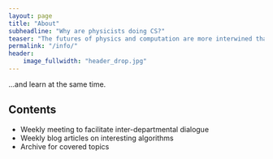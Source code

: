 ```yaml
---
layout: page
title: "About"
subheadline: "Why are physicists doing CS?"
teaser: "The futures of physics and computation are more interwined than ever. Linear algebra and FFT routines transformed our understanding of electronic structure through numerical calculation (DFT&QMC). Ising model and the Boltzmann distribution provide a route to rigorously understanding simple neural networks such as the Boltzmann machine. Physics will eventually eventually transform computation with the advent of quantum computers. We hope to take part in this inevitable evolution by learning and integrating the tthe two fiels."
permalink: "/info/"
header:
    image_fullwidth: "header_drop.jpg"
---
```

...and learn at the same time.

## Contents

* Weekly meeting to facilitate inter-departmental dialogue
* Weekly blog articles on interesting algorithms
* Archive for covered topics
